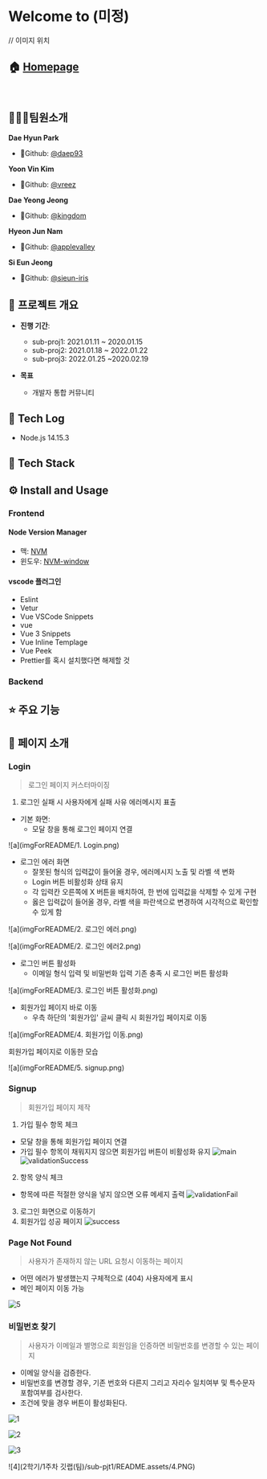 # Welcome to (미정)

// 이미지 위치 
## 🏠 [Homepage]()

<br>

## 👨‍👩‍👦팀원소개

**Dae Hyun Park**

- 🥪Github: [@daep93](https://github.com/daep93)

**Yoon Vin Kim**

- 🥨Github: [@vreez](https://github.com/vreez)

**Dae Yeong Jeong**

- 🥠Github: [@kingdom](https://github.com/kingdom)

**Hyeon Jun Nam**

- 🧀Github: [@applevalley](https://github.com/applevalley) 

**Si Eun Jeong**

- 🍤Github: [@sieun-iris](https://github.com/sieun-iris)



## 📆 프로젝트 개요

- **진행 기간**: 
	- sub-proj1: 2021.01.11 ~ 2020.01.15
	- sub-proj2: 2021.01.18 ~ 2022.01.22
	- sub-proj3: 2022.01.25 ~2020.02.19

- **목표**
  - 개발자 통합 커뮤니티 
  
## 📒 Tech Log
- Node.js 14.15.3
## 🔧 Tech Stack


## ⚙️ Install and Usage

### Frontend
#### Node Version Manager
- 맥: [NVM](https://github.com/joshua1988/vue-til-server#nvm-%EC%84%A4%EC%B9%98-%EB%B0%8F-%EB%B2%84%EC%A0%84-%EB%B3%80%EA%B2%BD-%EB%B0%A9%EB%B2%95)
- 윈도우: [NVM-window](http://hong.adfeel.info/backend/nodejs/window%EC%97%90%EC%84%9C-nvmnode-version-manager-%EC%82%AC%EC%9A%A9%ED%95%98%EA%B8%B0/)
#### vscode 플러그인
- Eslint
- Vetur
- Vue VSCode Snippets
- vue
- Vue 3 Snippets
- Vue Inline Templage
- Vue Peek
- Prettier를 혹시 설치했다면 해제할 것

### Backend

## ⭐️ 주요 기능
## 👀 페이지 소개
### Login

> 로그인 페이지 커스터마이징

1. 로그인 실패 시 사용자에게 실패 사유 에러메시지 표출

- 기본 화면: 
  - 모달 창을 통해 로그인 페이지 연결

![a](imgForREADME/1. Login.png)



- 로그인 에러 화면
  - 잘못된 형식의 입력값이 들어올 경우, 에러메시지 노출 및 라벨 색 변화
  - Login 버튼 비활성화 상태 유지
  - 각 입력칸 오른쪽에 X 버튼을 배치하여, 한 번에 입력값을 삭제할 수 있게 구현
  - 옳은 입력값이 들어올 경우, 라벨 색을 파란색으로 변경하여 시각적으로 확인할 수 있게 함

![a](imgForREADME/2. 로그인 에러.png)

![a](imgForREADME/2. 로그인 에러2.png)



- 로그인 버튼 활성화
  - 이메일 형식 입력 및 비밀번화 입력 기존 충족 시 로그인 버튼 활성화

![a](imgForREADME/3. 로그인 버튼 활성화.png)



- 회원가입 페이지 바로 이동
  - 우측 하단의 '회원가입' 글씨 클릭 시 회원가입 페이지로 이동

![a](imgForREADME/4. 회원가입 이동.png)

회원가입 페이지로 이동한 모습

![a](imgForREADME/5. signup.png)


### Signup

> 회원가입 페이지 제작

1. 가입 필수 항목 체크

  - 모달 창을 통해 회원가입 페이지 연결
  - 가입 필수 항목이 채워지지 않으면 회원가입 버튼이 비활성화 유지
![main](imgForREADME/signupMain.PNG)
![validationSuccess](imgForREADME/signupActive.PNG)

2. 항목 양식 체크
  - 항목에 따른 적절한 양식을 넣지 않으면 오류 메세지 출력
![validationFail](imgForREADME/signupValidation.PNG)

3. 로그인 화면으로 이동하기
4. 회원가입 성공 페이지
![success](imgForREADME/signupSuccess.PNG)
### Page Not Found

> 사용자가 존재하지 않는 URL 요청시 이동하는 페이지

- 어떤 에러가 발생했는지 구체적으로 (404) 사용자에게 표시
- 메인 페이지 이동 가능



![5](README.assets/5.PNG)

### 

### 비밀번호 찾기 

> 사용자가 이메일과 별명으로 회원임을 인증하면 비밀번호를 변경할 수 있는 페이지

- 이메일 양식을 검증한다.
- 비밀번호를 변경할 경우, 기존 번호와 다른지 그리고 자리수 일치여부 및 특수문자 포함여부를 검사한다.
- 조건에 맞을 경우 버튼이 활성화된다.

![1](README.assets/1.PNG)

![2](README.assets/2.PNG)

![3](README.assets/3.PNG)

![4](2학기/1주차 깃랩(팀)/sub-pjt1/README.assets/4.PNG)